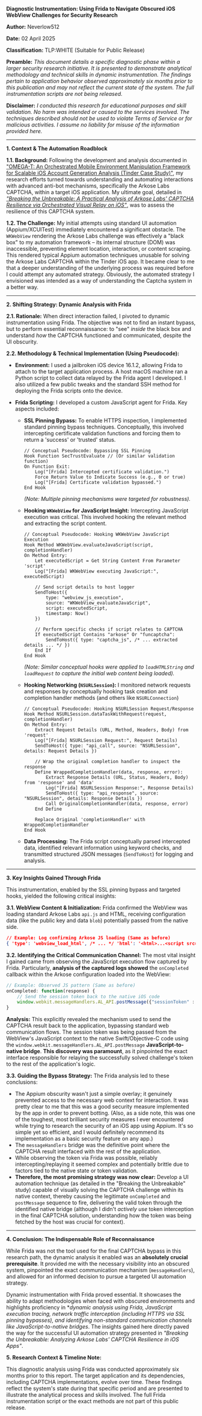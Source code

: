 
**Diagnostic Instrumentation: Using Frida to Navigate Obscured iOS WebView Challenges for Security Research**

**Author:** Neverlow512

**Date:** 02 April 2025

**Classification:** TLP:WHITE (Suitable for Public Release)

**Preamble:** *This document details a specific diagnostic phase within a larger security research initiative. It is presented to demonstrate analytical methodology and technical skills in dynamic instrumentation. The findings pertain to application behavior observed approximately six months prior to this publication and may not reflect the current state of the system. The full instrumentation scripts are not being released.*

**Disclaimer:** *I conducted this research for educational purposes and skill validation. No harm was intended or caused to the services involved. The techniques described should not be used to violate Terms of Service or for malicious activities. I assume no liability for misuse of the information provided here.*

---

**1. Context & The Automation Roadblock**

**1.1. Background:** Following the development and analysis documented in ["OMEGA-T: An Orchestrated Mobile Environment Manipulation Framework for Scalable iOS Account Generation Analysis (Tinder Case Study)"](https://github.com/Neverlow512/OMEGA-T-Research/blob/main/README.md), my research efforts turned towards understanding and automating interactions with advanced anti-bot mechanisms, specifically the Arkose Labs CAPTCHA, within a target iOS application. My ultimate goal, detailed in [*"Breaking the Unbreakable: A Practical Analysis of Arkose Labs' CAPTCHA Resilience via Orchestrated Visual Relay on iOS"*](https://github.com/Neverlow512/Breaking-the-Unbreakable-iOS-Captcha-Research/blob/main/README.md), was to assess the resilience of this CAPTCHA system.

**1.2. The Challenge:** My initial attempts using standard UI automation (Appium/XCUITest) immediately encountered a significant obstacle. The `WKWebView` rendering the Arkose Labs challenge was effectively a "black box" to my automation framework – its internal structure (DOM) was inaccessible, preventing element location, interaction, or content scraping. This rendered typical Appium automation techniques unusable for solving the Arkose Labs CAPTCHA within the Tinder iOS app. It became clear to me that a deeper understanding of the underlying process was required before I could attempt any automated strategy. Obviously, the automated strategy I envisioned was intended as a way of understanding the Captcha system in a better way.

---

**2. Shifting Strategy: Dynamic Analysis with Frida**

**2.1. Rationale:** When direct interaction failed, I pivoted to dynamic instrumentation using Frida. The objective was not to find an instant bypass, but to perform essential reconnaissance: to "see" *inside* the black box and understand *how* the CAPTCHA functioned and communicated, despite the UI obscurity.

**2.2. Methodology & Technical Implementation (Using Pseudocode):**

*   **Environment:** I used a jailbroken iOS device 16.1.2, allowing Frida to attach to the target application process. A host macOS machine ran a Python script to collect data relayed by the Frida agent I developed. I also utilized a few public tweaks and the standard SSH method for deploying the Frida scripts onto the device.

*   **Frida Scripting:** I developed a custom JavaScript agent for Frida. Key aspects included:

    *   **SSL Pinning Bypass:** To enable HTTPS inspection, I implemented standard pinning bypass techniques. Conceptually, this involved intercepting certificate validation functions and forcing them to return a 'success' or 'trusted' status.

        ```pseudocode
        // Conceptual Pseudocode: Bypassing SSL Pinning
        Hook Function SecTrustEvaluate // (Or similar validation function)
        On Function Exit:
            Log("[Frida] Intercepted certificate validation.")
            Force Return Value to Indicate Success (e.g., 0 or true)
            Log("[Frida] Certificate validation bypassed.")
        End Hook
        ```
        *(Note: Multiple pinning mechanisms were targeted for robustness).*

    *   **Hooking `WKWebView` for JavaScript Insight:** Intercepting JavaScript execution was critical. This involved hooking the relevant method and extracting the script content.
        ```pseudocode
        // Conceptual Pseudocode: Hooking WKWebView JavaScript Execution
        Hook Method WKWebView.evaluateJavaScript(script, completionHandler)
        On Method Entry:
            Let executedScript = Get String Content From Parameter 'script'
            Log("[Frida] WKWebView executing JavaScript:", executedScript)
            
            // Send script details to host logger
            SendToHost({ 
                type: "webview_js_execution", 
                source: "WKWebView_evaluateJavaScript",
                script: executedScript, 
                timestamp: Now() 
            })
            
            // Perform specific checks if script relates to CAPTCHA
            If executedScript Contains "arkose" Or "funcaptcha":
                SendToHost({ type: "captcha_js", /* ... extracted details ... */ })
            End If
        End Hook
        ```
        *(Note: Similar conceptual hooks were applied to `loadHTMLString` and `loadRequest` to capture the initial web content being loaded).*

    *   **Hooking Networking (`NSURLSession`):** I monitored network requests and responses by conceptually hooking task creation and completion handler methods (and others like `NSURLConnection`)
    
        ```pseudocode
        // Conceptual Pseudocode: Hooking NSURLSession Request/Response
        Hook Method NSURLSession.dataTaskWithRequest(request, completionHandler)
        On Method Entry:
            Extract Request Details (URL, Method, Headers, Body) from 'request'
            Log("[Frida] NSURLSession Request:", Request Details)
            SendToHost({ type: "api_call", source: "NSURLSession", details: Request Details })

            // Wrap the original completion handler to inspect the response
            Define WrappedCompletionHandler(data, response, error):
                Extract Response Details (URL, Status, Headers, Body) from 'response' and 'data'
                Log("[Frida] NSURLSession Response:", Response Details)
                SendToHost({ type: "api_response", source: "NSURLSession", details: Response Details })
                Call OriginalCompletionHandler(data, response, error)
            End Define

            Replace Original 'completionHandler' with WrappedCompletionHandler
        End Hook
        ```

    *   **Data Processing:** The Frida script conceptually parsed intercepted data, identified relevant information using keyword checks, and transmitted structured JSON messages (`SendToHost`) for logging and analysis.

---

**3. Key Insights Gained Through Frida**

This instrumentation, enabled by the SSL pinning bypass and targeted hooks, yielded the following critical insights:

**3.1. WebView Content & Initialization:** Frida confirmed the WebView was loading standard Arkose Labs `api.js` and HTML, receiving configuration data (like the public key and data `blob`) potentially passed from the native side.

```json
// Example: Log confirming Arkose JS loading (Same as before)
{ 'type': 'webview_load_html', /* ... */ 'html': '<html>...<script src="https://[arkose_domain]/v2/[PUBLIC_KEY]/api.js">...</script>...</html>' /* ... */ }
```

**3.2. Identifying the Critical Communication Channel:** The most vital insight I gained came from observing the JavaScript execution flow captured by Frida. Particularly, **analysis of the captured logs showed** the `onCompleted` callback within the Arkose configuration loaded into the WebView:

```javascript
// Example: Observed JS pattern (Same as before)
onCompleted: function(response) {
    // Send the session token back to the native iOS code
    window.webkit.messageHandlers.AL_API.postMessage({"sessionToken" : response.token}); 
}
```
**Analysis:** This explicitly revealed the mechanism used to send the CAPTCHA result back to the application, bypassing standard web communication flows. The session token was being passed from the WebView's JavaScript context to the native Swift/Objective-C code using the `window.webkit.messageHandlers.AL_API.postMessage` **JavaScript-to-native bridge**. **This discovery was paramount**, as it pinpointed the exact interface responsible for relaying the successfully solved challenge's token to the rest of the application's logic.

**3.3. Guiding the Bypass Strategy:** The Frida analysis led to these conclusions:
*   The Appium obscurity wasn't just a simple overlay; it genuinely prevented access to the necessary web context for interaction. It was pretty clear to me that this was a good security measure implemented by the app in order to prevent botting. (Also, as a side note, this was one of the toughest, most brilliant security measures I ever encountered while trying to research the security of an iOS app using Appium. It's so simple yet so efficient, and I would definitely recommend its implementation as a basic security feature on any app.)
*   The `messageHandlers` bridge was the definitive point where the CAPTCHA result interfaced with the rest of the application.
*   While observing the token via Frida was possible, reliably intercepting/replaying it seemed complex and potentially brittle due to factors tied to the native state or token validation.
*   **Therefore, the most promising strategy was now clear:** Develop a UI automation technique (as detailed in the "Breaking the Unbreakable" study) capable of visually solving the CAPTCHA challenge within its native context, thereby causing the legitimate `onCompleted` and `postMessage` sequence to fire, delivering the valid token through the identified native bridge (although I didn't *actively use* token interception in the final CAPTCHA solution, understanding how the token was being fetched by the host was crucial for context).

---

**4. Conclusion: The Indispensable Role of Reconnaissance**

While Frida was not the tool used for the final CAPTCHA bypass in this research path, the dynamic analysis it enabled was an **absolutely crucial prerequisite**. It provided me with the necessary visibility into an obscured system, pinpointed the exact communication mechanism (`messageHandlers`), and allowed for an informed decision to pursue a targeted UI automation strategy.

Dynamic instrumentation with Frida proved essential. It showcases the ability to adapt methodologies when faced with obscured environments and highlights proficiency in **dynamic analysis using Frida, JavaScript execution tracing, network traffic interception (including HTTPS via SSL pinning bypasses), and identifying non-standard communication channels like JavaScript-to-native bridges*. The insights gained here directly paved the way for the successful UI automation strategy presented in *"Breaking the Unbreakable: Analyzing Arkose Labs' CAPTCHA Resilience in iOS Apps"*.

**5. Research Context & Timeline Note:**

This diagnostic analysis using Frida was conducted approximately six months prior to this report. The target application and its dependencies, including CAPTCHA implementations, evolve over time. These findings reflect the system's state during that specific period and are presented to illustrate the analytical process and skills involved. The full Frida instrumentation script or the exact methods are not part of this public release.
